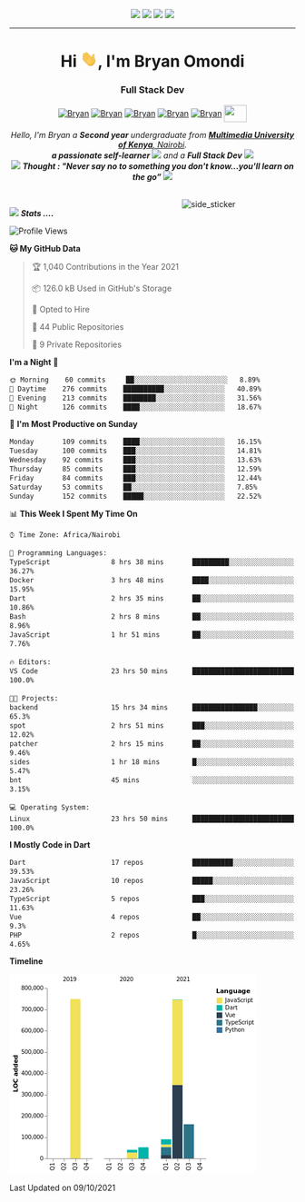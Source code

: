 
 <p align="center">
<img src="https://img.shields.io/badge/Age-20-blue" />
  <img src="https://img.shields.io/badge/Focus-Full%20Stack%20Development-brightgreen" />
  <img src="https://img.shields.io/badge/Lives-Nairobi-success" />
  <img src="https://img.shields.io/badge/Languages-English%20%26%20Swahili-brightgreen" />
</p>
<hr>
<h1 align="center">Hi <img src="https://raw.githubusercontent.com/ABSphreak/ABSphreak/master/gifs/Hi.gif" width="30px">, I'm Bryan Omondi</h1>
<h3 align="center">Full Stack Dev</h3>
<p align="center">
<a href="https://www.dev.to/bryanbill" target="blank"><img align="center" src="https://friconix.com/png/fi-swluxx-dev-to.png" alt="Bryan" height="30" width="40" /></a>
<a href="https://www.linkedin.com/in/bryanomondi254/" target="blank"><img align="center" src="https://image.flaticon.com/icons/png/128/174/174857.png" alt="Bryan" height="30" width="40" /></a>  
<a href="https://www.twitter.com/bryanbill" target="blank"><img align="center" src="https://help.twitter.com/content/dam/help-twitter/brand/logo.png" alt="Bryan" height="30" width="40" /></a>
<a href="https://www.instagram.com/bryan_bill/" target="blank"><img align="center" src="https://image.flaticon.com/icons/png/128/174/174855.png" alt="Bryan" height="30" width="40" /></a>
<a href="https://www.facebook.com/bryanbill/" target="blank"><img align="center" src="https://www.svgrepo.com/show/299425/facebook.svg" alt="Bryan" height="30" width="40" /></a>
 <a href = "mailto: bryanomondi254@gmail.com"><img align="center" src="https://seeklogo.com/images/G/gmail-new-2020-logo-32DBE11BB4-seeklogo.com.png" height="30" width="40" /></a>
</p>
</p>

<p align="center">
  <em>
    Hello, I'm Bryan a <b>Second year</b> undergraduate from <a href="https://mmu.ac.ke/"> <b>Multimedia University of Kenya</b>, Nairobi</a>. <br>
    <b>a passionate self-learner</b> <img src="https://github.com/TheDudeThatCode/TheDudeThatCode/blob/master/Assets/Developer.gif" width="30px"> and a <b>Full Stack Dev</b>&nbsp;<img src="https://github.com/TheDudeThatCode/TheDudeThatCode/blob/master/Assets/Designer.gif" width="36px">
  </em> 
  <br>
  <img src="https://media.giphy.com/media/gH3LO09IOiZIqePwv9/giphy.gif" width="50" /> <b><i align="center">Thought : "Never say no to something you don't know...you'll learn on the go”</i></b> <img src="https://media.giphy.com/media/qjqUcgIyRjsl2/giphy.gif" width="50" />
</p>
<br>
<img align="right" width=200px height=200px alt="side_sticker" src="https://media.giphy.com/media/TEnXkcsHrP4YedChhA/giphy.gif" />

<img src="https://media.giphy.com/media/iY8CRBdQXODJSCERIr/giphy.gif" width="30px">&nbsp;***Stats ....***
<!--START_SECTION:waka-->
![Profile Views](http://img.shields.io/badge/Profile%20Views-3-blue)

**🐱 My GitHub Data** 

> 🏆 1,040 Contributions in the Year 2021
 > 
> 📦 126.0 kB Used in GitHub's Storage 
 > 
> 💼 Opted to Hire
 > 
> 📜 44 Public Repositories 
 > 
> 🔑 9 Private Repositories  
 > 
**I'm a Night 🦉** 

```text
🌞 Morning    60 commits     ██░░░░░░░░░░░░░░░░░░░░░░░   8.89% 
🌆 Daytime    276 commits    ██████████░░░░░░░░░░░░░░░   40.89% 
🌃 Evening    213 commits    ████████░░░░░░░░░░░░░░░░░   31.56% 
🌙 Night      126 commits    ████░░░░░░░░░░░░░░░░░░░░░   18.67%

```
📅 **I'm Most Productive on Sunday** 

```text
Monday       109 commits    ████░░░░░░░░░░░░░░░░░░░░░   16.15% 
Tuesday      100 commits    ███░░░░░░░░░░░░░░░░░░░░░░   14.81% 
Wednesday    92 commits     ███░░░░░░░░░░░░░░░░░░░░░░   13.63% 
Thursday     85 commits     ███░░░░░░░░░░░░░░░░░░░░░░   12.59% 
Friday       84 commits     ███░░░░░░░░░░░░░░░░░░░░░░   12.44% 
Saturday     53 commits     ██░░░░░░░░░░░░░░░░░░░░░░░   7.85% 
Sunday       152 commits    █████░░░░░░░░░░░░░░░░░░░░   22.52%

```


📊 **This Week I Spent My Time On** 

```text
⌚︎ Time Zone: Africa/Nairobi

💬 Programming Languages: 
TypeScript               8 hrs 38 mins       █████████░░░░░░░░░░░░░░░░   36.27% 
Docker                   3 hrs 48 mins       ████░░░░░░░░░░░░░░░░░░░░░   15.95% 
Dart                     2 hrs 35 mins       ██░░░░░░░░░░░░░░░░░░░░░░░   10.86% 
Bash                     2 hrs 8 mins        ██░░░░░░░░░░░░░░░░░░░░░░░   8.96% 
JavaScript               1 hr 51 mins        ██░░░░░░░░░░░░░░░░░░░░░░░   7.76%

🔥 Editors: 
VS Code                  23 hrs 50 mins      █████████████████████████   100.0%

🐱‍💻 Projects: 
backend                  15 hrs 34 mins      ████████████████░░░░░░░░░   65.3% 
spot                     2 hrs 51 mins       ███░░░░░░░░░░░░░░░░░░░░░░   12.02% 
patcher                  2 hrs 15 mins       ██░░░░░░░░░░░░░░░░░░░░░░░   9.46% 
sides                    1 hr 18 mins        █░░░░░░░░░░░░░░░░░░░░░░░░   5.47% 
bnt                      45 mins             ░░░░░░░░░░░░░░░░░░░░░░░░░   3.15%

💻 Operating System: 
Linux                    23 hrs 50 mins      █████████████████████████   100.0%

```

**I Mostly Code in Dart** 

```text
Dart                     17 repos            ██████████░░░░░░░░░░░░░░░   39.53% 
JavaScript               10 repos            █████░░░░░░░░░░░░░░░░░░░░   23.26% 
TypeScript               5 repos             ███░░░░░░░░░░░░░░░░░░░░░░   11.63% 
Vue                      4 repos             ██░░░░░░░░░░░░░░░░░░░░░░░   9.3% 
PHP                      2 repos             █░░░░░░░░░░░░░░░░░░░░░░░░   4.65%

```


**Timeline**

![Chart not found](https://raw.githubusercontent.com/bryanbill/bryanbill/master/charts/bar_graph.png) 


 Last Updated on 09/10/2021
<!--END_SECTION:waka-->

